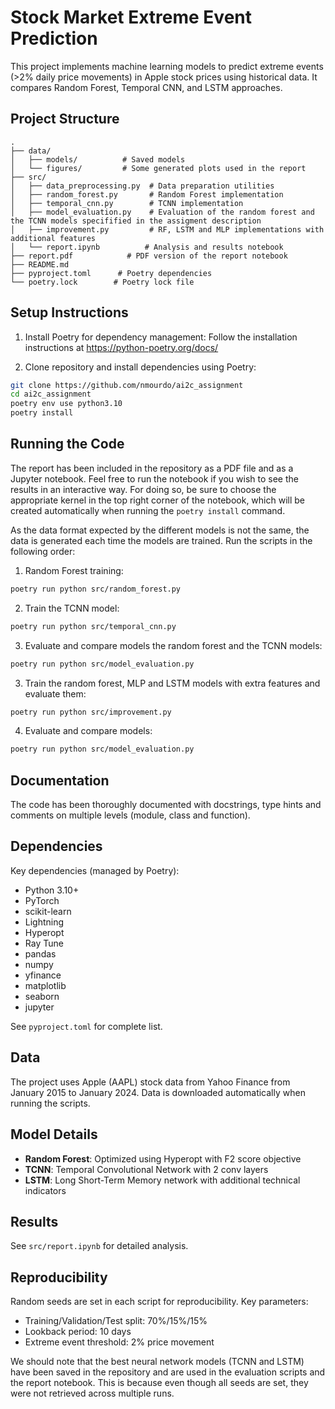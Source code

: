 # Stock Market Extreme Event Prediction

This project implements machine learning models to predict extreme events (>2% daily price movements) in Apple stock prices using historical data. It compares Random Forest, Temporal CNN, and LSTM approaches.

## Project Structure

```
.
├── data/
│   ├── models/          # Saved models
│   └── figures/         # Some generated plots used in the report
├── src/
│   ├── data_preprocessing.py  # Data preparation utilities
│   ├── random_forest.py       # Random Forest implementation
│   ├── temporal_cnn.py        # TCNN implementation
│   ├── model_evaluation.py    # Evaluation of the random forest and the TCNN models specifified in the assigment description
│   ├── improvement.py         # RF, LSTM and MLP implementations with additional features
│   └── report.ipynb          # Analysis and results notebook
├── report.pdf            # PDF version of the report notebook
├── README.md
├── pyproject.toml      # Poetry dependencies
└── poetry.lock        # Poetry lock file
```

## Setup Instructions

1. Install Poetry for dependency management:
   Follow the installation instructions at https://python-poetry.org/docs/

2. Clone repository and install dependencies using Poetry:
```bash
git clone https://github.com/nmourdo/ai2c_assignment
cd ai2c_assignment
poetry env use python3.10
poetry install
```

## Running the Code

The report has been included in the repository as a PDF file and as a Jupyter notebook. Feel free to run the notebook if you wish to see the results in an interactive way. For doing so, be sure to choose the appropriate kernel in the top right corner of the notebook, which will be created automatically when running the `poetry install` command.

As the data format expected by the different models is not the same, the data is generated each time the models are trained. Run the scripts in the following order:

1. Random Forest training:
```bash
poetry run python src/random_forest.py
```

2. Train the TCNN model:
```bash
poetry run python src/temporal_cnn.py
```

3. Evaluate and compare models the random forest and the TCNN models:
```bash
poetry run python src/model_evaluation.py
```

3. Train the random forest, MLP and LSTM models with extra features and evaluate them:
```bash
poetry run python src/improvement.py
```

4. Evaluate and compare models:
```bash
poetry run python src/model_evaluation.py
```
## Documentation

The code has been thoroughly documented with docstrings, type hints and comments on multiple levels (module, class and function).

## Dependencies

Key dependencies (managed by Poetry):
- Python 3.10+
- PyTorch
- scikit-learn
- Lightning
- Hyperopt
- Ray Tune
- pandas
- numpy
- yfinance
- matplotlib
- seaborn
- jupyter

See `pyproject.toml` for complete list.

## Data

The project uses Apple (AAPL) stock data from Yahoo Finance from January 2015 to January 2024. Data is downloaded automatically when running the scripts.

## Model Details

- **Random Forest**: Optimized using Hyperopt with F2 score objective
- **TCNN**: Temporal Convolutional Network with 2 conv layers
- **LSTM**: Long Short-Term Memory network with additional technical indicators

## Results

See `src/report.ipynb` for detailed analysis.

## Reproducibility

Random seeds are set in each script for reproducibility. Key parameters:
- Training/Validation/Test split: 70%/15%/15%
- Lookback period: 10 days
- Extreme event threshold: 2% price movement

We should note that the best neural network models (TCNN and LSTM) have been saved in the repository and are used in the evaluation scripts and the report notebook. This is because even though all seeds are set, they were not retrieved across multiple runs.